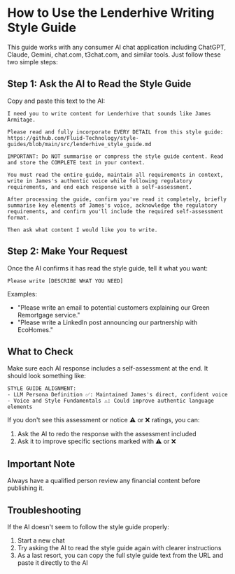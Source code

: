 # How to Use the Lenderhive Writing Style Guide

This guide works with any consumer AI chat application including ChatGPT, Claude, Gemini, chat.com, t3chat.com, and similar tools. Just follow these two simple steps:

## Step 1: Ask the AI to Read the Style Guide

Copy and paste this text to the AI:

```
I need you to write content for Lenderhive that sounds like James Armitage.

Please read and fully incorporate EVERY DETAIL from this style guide:
https://github.com/Fluid-Technology/style-guides/blob/main/src/lenderhive_style_guide.md

IMPORTANT: Do NOT summarise or compress the style guide content. Read and store the COMPLETE text in your context.

You must read the entire guide, maintain all requirements in context, write in James's authentic voice while following regulatory requirements, and end each response with a self-assessment.

After processing the guide, confirm you've read it completely, briefly summarise key elements of James's voice, acknowledge the regulatory requirements, and confirm you'll include the required self-assessment format.

Then ask what content I would like you to write.
```

## Step 2: Make Your Request

Once the AI confirms it has read the style guide, tell it what you want:

```
Please write [DESCRIBE WHAT YOU NEED]
```

Examples:
- "Please write an email to potential customers explaining our Green Remortgage service."
- "Please write a LinkedIn post announcing our partnership with EcoHomes."

## What to Check

Make sure each AI response includes a self-assessment at the end. It should look something like:

```
STYLE GUIDE ALIGNMENT:
- LLM Persona Definition ✅: Maintained James's direct, confident voice
- Voice and Style Fundamentals ⚠️: Could improve authentic language elements
```

If you don't see this assessment or notice ⚠️ or ❌ ratings, you can:

1. Ask the AI to redo the response with the assessment included
2. Ask it to improve specific sections marked with ⚠️ or ❌

## Important Note

Always have a qualified person review any financial content before publishing it.

## Troubleshooting

If the AI doesn't seem to follow the style guide properly:
1. Start a new chat
2. Try asking the AI to read the style guide again with clearer instructions
3. As a last resort, you can copy the full style guide text from the URL and paste it directly to the AI 